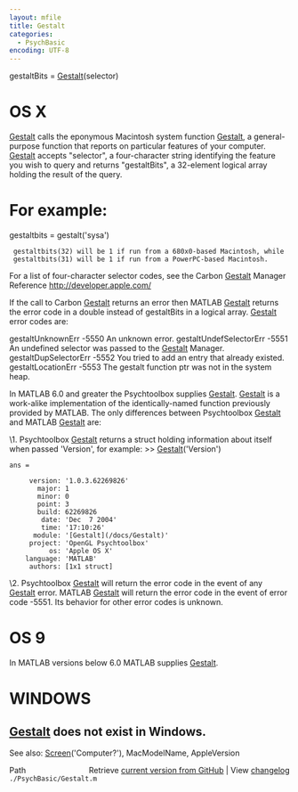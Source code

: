 ```yaml
---
layout: mfile
title: Gestalt
categories:
  - PsychBasic
encoding: UTF-8
---
```


gestaltBits = [Gestalt](/docs/Gestalt)(selector)

# OS X

[Gestalt](/docs/Gestalt) calls the eponymous Macintosh system function [Gestalt](/docs/Gestalt), a
general-purpose function that reports on particular features of your
computer.  [Gestalt](/docs/Gestalt) accepts "selector", a four-character string identifying
the feature you wish to query and returns "gestaltBits", a 32-element
logical array holding the result of the query.

# For example:

  gestaltbits = gestalt('sysa')

     gestaltbits(32) will be 1 if run from a 680x0-based Macintosh, while
     gestaltbits(31) will be 1 if run from a PowerPC-based Macintosh.

For a list of four-character selector codes, see the Carbon [Gestalt](/docs/Gestalt)
Manager Reference
<http://developer.apple.com/>

If the call to Carbon [Gestalt](/docs/Gestalt) returns an error then MATLAB [Gestalt](/docs/Gestalt) returns
the error code in a double instead of gestaltBits in a logical array.
[Gestalt](/docs/Gestalt) error codes are:

  gestaltUnknownErr       -5550   An unknown error.
  gestaltUndefSelectorErr -5551   An undefined selector was
                                    passed to the [Gestalt](/docs/Gestalt) Manager.
  gestaltDupSelectorErr   -5552   You tried to add an entry
                                    that already existed.
  gestaltLocationErr      -5553   The gestalt function ptr was not in the
                                    system heap.

In MATLAB 6.0 and greater the Psychtoolbox supplies [Gestalt](/docs/Gestalt). [Gestalt](/docs/Gestalt) is a
work-alike implementation of the identically-named function previously
provided by MATLAB.  The only differences between Psychtoolbox [Gestalt](/docs/Gestalt) and
MATLAB [Gestalt](/docs/Gestalt) are:

  \1. Psychtoolbox [Gestalt](/docs/Gestalt) returns a struct holding information about
     itself when passed 'Version', for example:
    \>\> [Gestalt](/docs/Gestalt)('Version')

    ans =

         version: '1.0.3.62269826'
           major: 1
           minor: 0
           point: 3
           build: 62269826
            date: 'Dec  7 2004'
            time: '17:10:26'
          module: '[Gestalt](/docs/Gestalt)'
         project: 'OpenGL Psychtoolbox'
              os: 'Apple OS X'
        language: 'MATLAB'
         authors: [1x1 struct]

  \2. Psychtoolbox [Gestalt](/docs/Gestalt) will return the error code in the event of any
     [Gestalt](/docs/Gestalt) error.  MATLAB [Gestalt](/docs/Gestalt) will return the error code in the
     event of error code -5551.  Its behavior for other error codes is
     unknown.

# OS 9

In MATLAB versions below 6.0 MATLAB supplies [Gestalt](/docs/Gestalt).

# WINDOWS

[Gestalt](/docs/Gestalt) does not exist in Windows.
----

See also: [Screen](/docs/Screen)('Computer?'), MacModelName, AppleVersion


<div class="code_header" style="text-align:right;">
  <span style="float:left;">Path&nbsp;&nbsp;</span> <span class="counter">Retrieve <a href=
  "https://raw.github.com/Psychtoolbox-3/Psychtoolbox-3/beta/./PsychBasic/Gestalt.m">current version from GitHub</a> | View <a href=
  "https://github.com/Psychtoolbox-3/Psychtoolbox-3/commits/beta/./PsychBasic/Gestalt.m">changelog</a></span>
</div>
<div class="code">
  <code>./PsychBasic/Gestalt.m</code>
</div>
